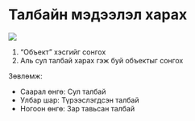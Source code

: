 # Талбайн мэдээлэл харах

![](<../../img/Об мэдээ харах.gif>)

1. “Объект” хэсгийг сонгох
2. Аль сул талбай харах гэж буй объектыг сонгох

Зөвлөмж:

* Саарал өнгө: Сул талбай
* Улбар шар: Түрээслэгдсэн талбай
* Ногоон өнгө: Зар тавьсан талбай
